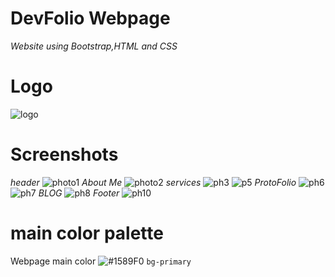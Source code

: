 
# DevFolio Webpage

*Website using Bootstrap,HTML and CSS*

# Logo

![logo](https://user-images.githubusercontent.com/62834497/167925066-10915cf3-9e53-4f0d-b2a6-1b17e18e99da.PNG)

# Screenshots 
*header*
![photo1](https://user-images.githubusercontent.com/62834497/167927617-5c46b166-2e89-4ad0-bb07-25dbaa3fd14f.PNG)
*About Me*
![photo2](https://user-images.githubusercontent.com/62834497/167927839-22fa83e8-df67-4b75-8cd4-c5ab2185c8cd.PNG)
*services*
![ph3](https://user-images.githubusercontent.com/62834497/167927908-d5454d4c-bae4-4424-9c0a-9e1aa467df32.PNG)
![p5](https://user-images.githubusercontent.com/62834497/167927948-60127348-c306-4665-b087-a6770e50f639.PNG)
*ProtoFolio*
![ph6](https://user-images.githubusercontent.com/62834497/167927982-887506d8-96cf-4961-829e-e28c3bff36c4.PNG)
![ph7](https://user-images.githubusercontent.com/62834497/167927990-aba90a4e-bfa6-4210-839d-ed7c56758830.PNG)
*BLOG*
![ph8](https://user-images.githubusercontent.com/62834497/167928014-2a4919a3-559e-4580-8671-0637956ee6e8.PNG)
*Footer*
![ph10](https://user-images.githubusercontent.com/62834497/167928021-74b361dc-602c-4061-891e-b59d6236ae98.PNG)

# main color palette
Webpage main color  ![#1589F0](https://via.placeholder.com/15/1589F0/000000?text=+) `bg-primary`
